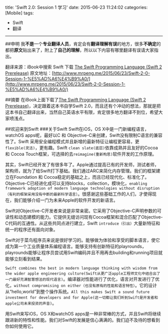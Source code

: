 title: 'Swift 2.0: Session 1 学习'
date: 2015-06-23 11:24:02
categories: [Mobile]
tags:
- Swift
- 翻译

---
##申明
我**不是**一个**专业翻译人员**，肯定会有**翻译理解有误**的地方，很多**不确定**的都把**原文**贴出来了，附上了**自己的理解**，所以以下内容有哪里翻译有误请大家指出。

翻译来源：iBook中搜索 Swift 下载 [The Swift Programming Language (Swift 2 Prerelease)](https://itunes.apple.com/cn/book/swift-programming-language/id1002622538?mt=11)
原文地址：[http://www.mrpeng.me/2015/06/23/Swift-2-0-Session-1-%E5%AD%A6%E4%B9%A0/](http://www.mrpeng.me/2015/06/23/Swift-2-0-Session-1-%E5%AD%A6%E4%B9%A0/)

##摘要
在iBook上面下载了[The Swift Programming Language (Swift 2 Prerelease)](https://itunes.apple.com/cn/book/swift-programming-language/id1002622538?mt=11)，决定跟着这本书自学Swift 2.0，而且还有个冲动的想法，那就是把这本书自己翻译出来，当然自己英语水平有限，肯定很多地方翻译不到位，希望大家喷浅点。

<!--more-->

##欢迎来到Swift
###关于Swift
Swift在iOS，OS X中是一门新编程语言，watchOS apps呢，最好以C 和 Objective-C来创建，Swift没有限制C语言的兼容性了。Swift 采用安全编程模式并且新增的最新特征让编程更容易，更`flexible(灵活)`，更有趣。Swift `clean slate(底层)`依靠成熟并且友好的Cocoa 和 Cocoa Touch框架，可选择的去`reimagine(重新构思)`软件开发的工作原理。

其实，Swift已经开发了有很多年了。Apple通过提高已有的开发师，测试者师，架构师，就为了给Swift打下基础。我们通过ARC来简化内存管理。我们的框架建立在Foundation 和 Cocoa稳定的基础之上，而且已经现代化、标准化了。Objective-C已经进化成可以支持blocks，collection，模块化，`enabling framework adoption of modern language technologies without disruption（有利的框架采用没有中断的最新科学语言）`。很感谢这些基础工作的人们，才使得现在，我们能够介绍一门为未来Apple的软件开发的新语言。

Swift对Objective-C开发者来说是非常亲密。它采用了Objective-C声明参数的可读性和动态建模的能力。它提供无缝访问现有Cocoa框架和混合匹配了Objective-C代码的互通性。从这些共同点进行建立，Swift `introduce（引出）`大量新特征和统一的程序还有面向对象。

Swift对于菜鸟程序员来说是很好学习的。能够做为体验和享受的脚本语言，使它成为第一个工业质量体系编程语言。能够支持有创新特征的playrounds，playrounds能够让程序员尝试用Swift编码并且不用再去building和running项目就能够立刻看到结果。

`Swift combines the best in modern language thinking with wisdom from the wider apple engineering culture(Swift从更广泛apple工程师文化中结合出了一门最好充满智慧想法的现代语言)`。编译器对性能进行了优化，语言对开发进行了优化，`without compromising on either（也没有原有的性能和语言特性）`。它的设计从“hello,world”到整个操作系统。`All this makes Swift a sound future investment for developers and for Apple(这一切都让我们听到Swift是开发者和apple公司未来投资的声音)`。

用Swift来写iOS，OS X和watchOS apps是一种非常棒的方式，并且Swift将继续跟进新的特性和性能。我们对Swift的发展是信心满满的。我们迫不及待的想看到你如何使用它。